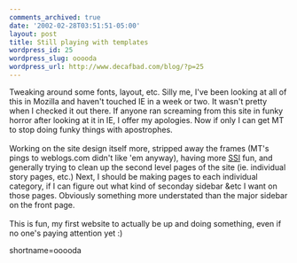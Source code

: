 ```yaml
---
comments_archived: true
date: '2002-02-28T03:51:51-05:00'
layout: post
title: Still playing with templates
wordpress_id: 25
wordpress_slug: ooooda
wordpress_url: http://www.decafbad.com/blog/?p=25
---
```

Tweaking around some fonts, layout, etc.  Silly me, I've been looking at all of this in Mozilla and haven't touched IE in a week or two.  It wasn't pretty when I checked it out there.  If anyone ran screaming from this site in funky horror after looking at it in IE, I offer my apologies.  Now if only I can get MT to stop doing funky things with apostrophes.
<br /><br />
Working on the site design itself more, stripped away the frames (MT's pings to weblogs.com didn't like 'em anyway), having more <a href="http://www.decafbad.com/twiki/bin/view/Main/SSI">SSI</a> fun, and generally trying to clean up the second level pages of the site (ie. individual story pages, etc.)  Next, I should be making pages to each individual category, if I can figure out what kind of seconday sidebar &amp;etc I want on those pages.  Obviously something more understated than the major sidebar on the front page.
<br /><br />
This is fun, my first website to actually be up and doing something, even if no one's paying attention yet :)
<!--more-->
shortname=ooooda
